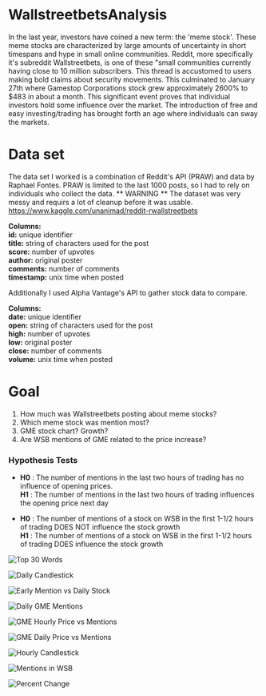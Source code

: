# WallstreetbetsAnalysis


In the last year, investors have coined a new term: the 'meme stock'. These meme stocks are characterized by large amounts of uncertainty in short timespans and hype in small online communities. Reddit, more specifically it's subreddit Wallstreetbets, is one of these "small communities currently having close to 10 million subscribers. This thread is accustomed to users making bold claims about security movements. This culminated to January 27th where Gamestop Corporations stock grew approximately 2600% to $483 in about a month. This significant event proves that individual investors hold some influence over the market. The introduction of free and easy investing/trading has brought forth an age where individuals can sway the markets. 

# Data set


The data set I worked is a combination of Reddit's API (PRAW) and data by Raphael Fontes. PRAW is limited to the last 1000 posts, so I had to rely on individuals who collect the data. ** WARNING ** The dataset was very messy and requirs a lot of cleanup before it was usable.
https://www.kaggle.com/unanimad/reddit-rwallstreetbets


**Columns:** <br />
          **id:** unique identifier <br />
          **title:** string of characters used for the post<br />
          **score:** number of upvotes<br />
          **author:** original poster<br />
          **comments:** number of comments<br />
          **timestamp:** unix time when posted<br />
          
          
Additionally I used Alpha Vantage's API to gather stock data to compare.


**Columns:** <br />
          **date:** unique identifier <br />
          **open:** string of characters used for the post<br />
          **high:** number of upvotes<br />
          **low:** original poster<br />
          **close:** number of comments<br />
          **volume:** unix time when posted<br />

# Goal


1. How much was Wallstreetbets posting about meme stocks?
2. Which meme stock was mention most?
3. GME stock chart? Growth?
4. Are WSB mentions of GME related to the price increase?

### Hypothesis Tests

* **H0** : The number of mentions in the last two hours of trading has no influence of opening prices. <br />
  **H1** : The number of mentions in the last two hours of trading influences the opening price next day 
  
* **H0** : The number of mentions of a stock on WSB in the first 1-1/2 hours of trading DOES NOT influence the stock growth <br />
  **H1** : The number of mentions of a stock on WSB in the first 1-1/2 hours of trading DOES influence the stock growth 

![Top 30 Words](https://github.com/daniellkennett/WallstreetbetsAnalysis/blob/main/Images/download%20(1).png/)


![Daily Candlestick](https://github.com/daniellkennett/WallstreetbetsAnalysis/blob/main/Images/Daily%20Candlestick.png)


![Early Mention vs Daily Stock](https://github.com/daniellkennett/WallstreetbetsAnalysis/blob/main/Images/Early%20Mentions%20vs%20Daily%20Stock%20Change.png)


![Daily GME Mentions](https://github.com/daniellkennett/WallstreetbetsAnalysis/blob/main/Images/Daily%20GME%20Mentions.png)


![GME Hourly Price vs Mentions](https://github.com/daniellkennett/WallstreetbetsAnalysis/blob/main/Images/GME%20Hourly%20Prive%20vs%20Mentions.png)



![GME Daily Price vs Mentions](https://github.com/daniellkennett/WallstreetbetsAnalysis/blob/main/Images/GME%20Price%20vs%20Mentions.png)


![Hourly Candlestick](https://github.com/daniellkennett/WallstreetbetsAnalysis/blob/main/Images/Hourly%20Candlestick.png)



![Mentions in WSB](https://github.com/daniellkennett/WallstreetbetsAnalysis/blob/main/Images/Mentions%20in%20WSB.png)


![Percent Change](https://github.com/daniellkennett/WallstreetbetsAnalysis/blob/main/Images/Percentage%20GME%20Change.png)
